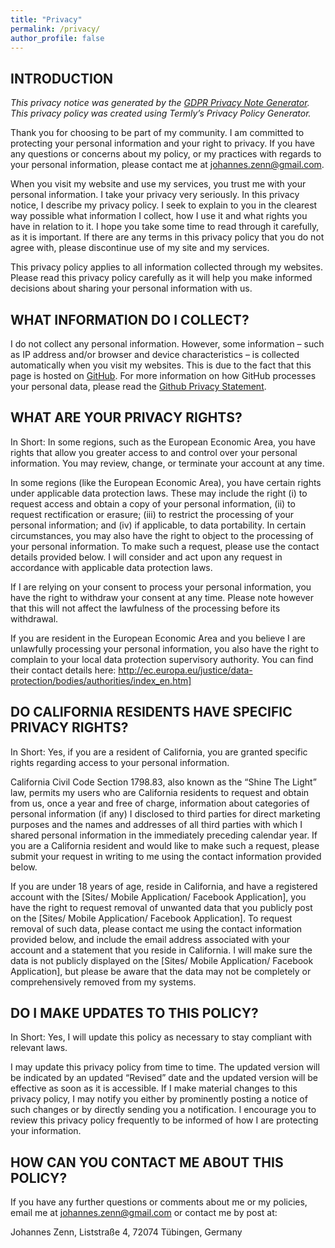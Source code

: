 ```yaml
---
title: "Privacy"
permalink: /privacy/
author_profile: false
---
```


## INTRODUCTION
*This privacy notice was generated by the [GDPR Privacy Note Generator](https://www.gdprprivacynotice.com).*
*This privacy policy was created using Termly’s Privacy Policy Generator.*

Thank you for choosing to be part of my community. I am committed to protecting your personal information and your right to privacy. If you have any questions or concerns about my policy, or my practices with regards to your personal information, please contact me at [johannes.zenn@gmail.com]().

When you visit my website and use my services, you trust me with your personal information. I take your privacy very seriously. In this privacy notice, I describe my privacy policy. I seek to explain to you in the clearest way possible what information I collect, how I use it and what rights you have in relation to it. I hope you take some time to read through it carefully, as it is important. If there are any terms in this privacy policy that you do not agree with, please discontinue use of my site and my services.

This privacy policy applies to all information collected through my websites.  
Please read this privacy policy carefully as it will help you make informed decisions about sharing your personal information with us.  

## WHAT INFORMATION DO I COLLECT? 

I do not collect any personal information. However, some information – such as IP address and/or browser and device characteristics – is collected automatically when you visit my websites. This is due to the fact that this page is hosted on [GitHub](github.com). For more information on how GitHub processes your personal data, please read the [Github Privacy Statement](https://help.github.com/en/github/site-policy/github-privacy-statement).

## WHAT ARE YOUR PRIVACY RIGHTS?

In Short: In some regions, such as the European Economic Area, you have rights that allow you greater access to and control over your personal information. You may review, change, or terminate your account at any time. 

In some regions (like the European Economic Area), you have certain rights under applicable data protection laws. These may include the right (i) to request access and obtain a copy of your personal information, (ii) to request rectification or erasure; (iii) to restrict the processing of your personal information; and (iv) if applicable, to data portability. In certain circumstances, you may also have the right to object to the processing of your personal information. To make such a request, please use the contact details provided below. I will consider and act upon any request in accordance with applicable data protection laws. 

If I are relying on your consent to process your personal information, you have the right to withdraw your consent at any time. Please note however that this will not affect the lawfulness of the processing before its withdrawal.

If you are resident in the European Economic Area and you believe I are unlawfully processing your personal information, you also have the right to complain to your local data protection supervisory authority. You can find their contact details here: http://ec.europa.eu/justice/data-protection/bodies/authorities/index_en.htm]

## DO CALIFORNIA RESIDENTS HAVE SPECIFIC PRIVACY RIGHTS? 

In Short: Yes, if you are a resident of California, you are granted specific rights regarding access to your personal information. 

California Civil Code Section 1798.83, also known as the “Shine The Light” law, permits my users who are California residents to request and obtain from us, once a year and free of charge, information about categories of personal information (if any) I disclosed to third parties for direct marketing purposes and the names and addresses of all third parties with which I shared personal information in the immediately preceding calendar year. If you are a California resident and would like to make such a request, please submit your request in writing to me using the contact information provided below.

If you are under 18 years of age, reside in California, and have a registered account with the [Sites/ Mobile Application/ Facebook Application], you have the right to request removal of unwanted data that you publicly post on the [Sites/ Mobile Application/ Facebook Application]. To request removal of such data, please contact me using the contact information provided below, and include the email address associated with your account and a statement that you reside in California. I will make sure the data is not publicly displayed on the [Sites/ Mobile Application/ Facebook Application], but please be aware that the data may not be completely or comprehensively removed from my systems.

## DO I MAKE UPDATES TO THIS POLICY?

In Short: Yes, I will update this policy as necessary to stay compliant with relevant laws.

I may update this privacy policy from time to time. The updated version will be indicated by an updated “Revised” date and the updated version will be effective as soon as it is accessible. If I make material changes to this privacy policy, I may notify you either by prominently posting a notice of such changes or by directly sending you a notification. I encourage you to review this privacy policy frequently to be informed of how I are protecting your information. 

## HOW CAN YOU CONTACT ME ABOUT THIS POLICY?

If you have any further questions or comments about me or my policies, email me at [johannes.zenn@gmail.com]() or contact me by post at:

Johannes Zenn,
Liststraße 4,
72074 Tübingen,
Germany


